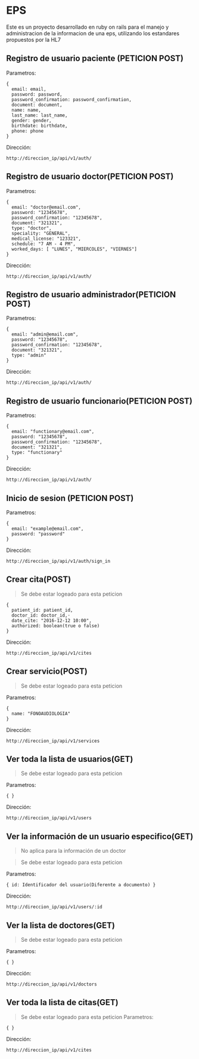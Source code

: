 # EPS

Este es un proyecto desarrollado en ruby on rails para el manejo y administracion de la informacion de una eps, utilizando los estandares propuestos por la HL7

## Registro de usuario paciente (PETICION POST)

Parametros:
```
{ 
  email: email,
  password: password,
  password_confirmation: password_confirmation,
  document: document,
  name: name,
  last_name: last_name,
  gender: gender,
  birthdate: birthdate,
  phone: phone
}
```
Dirección:
```
http://direccion_ip/api/v1/auth/
```

## Registro de usuario doctor(PETICION POST)

Parametros:
```
{ 
  email: "doctor@email.com",
  password: "12345678",
  password_confirmation: "12345678",
  document: "321321",
  type: "doctor",
  speciality: "GENERAL",
  medical_license: "123321",
  schedule: "7 AM - 4 PM",
  worked_days: [ "LUNES", "MIERCOLES", "VIERNES"]
}
```
Dirección:
```
http://direccion_ip/api/v1/auth/
```

## Registro de usuario administrador(PETICION POST)

Parametros:
```
{
  email: "admin@email.com",
  password: "12345678",
  password_confirmation: "12345678",
  document: "321321",
  type: "admin"
}
```
Dirección:
```
http://direccion_ip/api/v1/auth/
```

## Registro de usuario funcionario(PETICION POST)

Parametros:
```
{
  email: "functionary@email.com",
  password: "12345678",
  password_confirmation: "12345678",
  document: "321321",
  type: "functionary"
}
```
Dirección:
```
http://direccion_ip/api/v1/auth/
```

## Inicio de sesion (PETICION POST)

Parametros:
```
{
  email: "example@email.com",
  password: "password"
}
```
Dirección:
```
http://direccion_ip/api/v1/auth/sign_in
```

## Crear cita(POST)

> Se debe estar logeado para esta peticion

```
{
  patient_id: patient_id,
  doctor_id: doctor_id,⋅
  date_cite: "2016-12-12 10:00",
  authorized: boolean(true o false)
}
```
Dirección:
```
http://direccion_ip/api/v1/cites
```

## Crear servicio(POST)

> Se debe estar logeado para esta peticion

Parametros:
```
{
  name: "FONOAUDIOLOGIA" 
}
```
Dirección:
```
http://direccion_ip/api/v1/services
```

## Ver toda la lista de usuarios(GET)

> Se debe estar logeado para esta peticion

Parametros:
```
{ }
```
Dirección:
```
http://direccion_ip/api/v1/users
```

## Ver la información de un usuario especifico(GET)

> No aplica para la información de un doctor

> Se debe estar logeado para esta peticion

Parametros:
```
{ id: Identificador del usuario(Diferente a documento) }
```
Dirección:
```
http://direccion_ip/api/v1/users/:id
```

## Ver la lista de doctores(GET)

> Se debe estar logeado para esta peticion

Parametros:
```
{ }
```
Dirección:
```
http://direccion_ip/api/v1/doctors
```

## Ver toda la lista de citas(GET)

> Se debe estar logeado para esta peticion
Parametros:
```
{ }
```
Dirección:
```
http://direccion_ip/api/v1/cites
```
